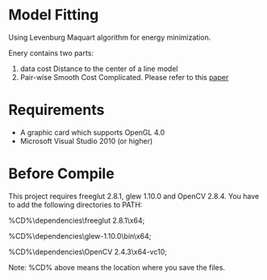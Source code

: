 Model Fitting
========================

Using Levenburg Maquart algorithm for energy minimization. 

Enery contains two parts:

1) data cost
   Distance to the center of a line model
2) Pair-wise Smooth Cost
   Complicated. Please refer to this [paper](http://www.csd.uwo.ca/~yuri/Abstracts/cvpr12-abs.shtml)

Requirements
========================
 - A graphic card which supports OpenGL 4.0
 - Microsoft Visual Studio 2010 (or higher) 

Before Compile
========================

This project requires freeglut 2.8.1, glew 1.10.0 and OpenCV 2.8.4. You have to add the following directories to PATH: 

%CD%\dependencies\freeglut 2.8.1\x64;

%CD%\dependencies\glew-1.10.0\bin\x64;

%CD%\dependencies\OpenCV 2.4.3\x64-vc10;

Note: %CD% above means the location where you save the files. 

